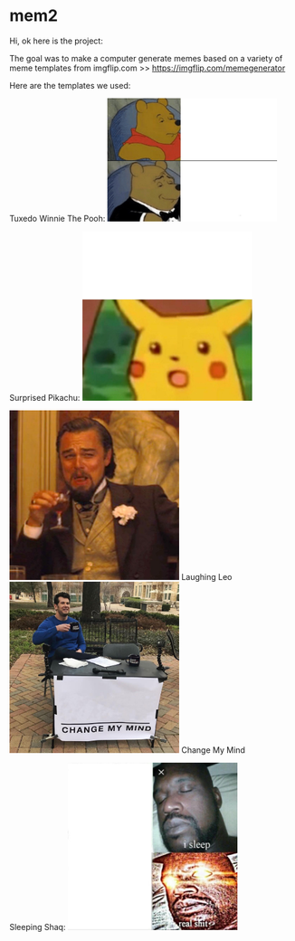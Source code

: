 # mem2

Hi, ok here is the project:

The goal was to make a computer generate memes based on a variety of meme templates from imgflip.com >> https://imgflip.com/memegenerator

Here are the templates we used: 

Tuxedo Winnie The Pooh: <img title="" src="https://github.com/jacksonkunde/mem2/blob/main/Tuxedo-Winnie-The-Pooh.jpeg" width="300" height=auto>



Surprised Pikachu: <img title="Surprised Pikachu" src="https://github.com/jacksonkunde/mem2/blob/main/Surprised-Pikachu.jpeg" width="300" height=auto>



<img title="Laughing Leo" src="https://github.com/jacksonkunde/mem2/blob/main/Laughing-Leo.jpeg" width="300" height=auto>
Laughing Leo


<img title="Change My Mind" src="https://github.com/jacksonkunde/mem2/blob/main/Change-My-Mind.jpeg" width="300" height=auto>
Change My Mind


Sleeping Shaq: <img title="" src="https://github.com/jacksonkunde/mem2/blob/main/Sleeping-Shaq.jpeg" width="300" height=auto>

